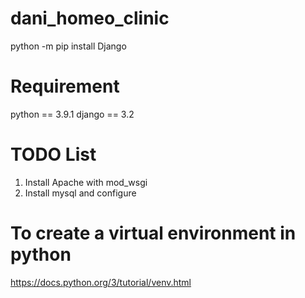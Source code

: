 # dani_homeo_clinic
python -m pip install Django

# Requirement
python == 3.9.1
django == 3.2


# TODO List
1. Install Apache with mod_wsgi
2. Install mysql and configure 


# To create a virtual environment in python
https://docs.python.org/3/tutorial/venv.html

